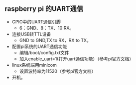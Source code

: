 ## raspberry pi 的UART通信
* GPIO中的UART通信引脚
  * 6：GND、8：TX、10:RX。
* 连接USB转TTL设备
  * GND to GND,TX to RX，RX to TX。
* 配置pi系统的UART通信功能
  * 编辑/boot/config.txt文件
  * 加入enable_uart=1(打开uart通信功能）（参考pi官方文档）
* linux系统端用minicom
  * 设置波特率为11520（参考pi官方文档）
* 开机。
